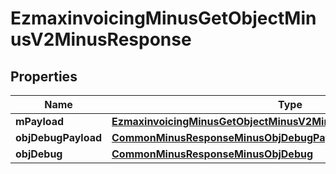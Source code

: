 
# EzmaxinvoicingMinusGetObjectMinusV2MinusResponse

## Properties
Name | Type | Description | Notes
------------ | ------------- | ------------- | -------------
**mPayload** | [**EzmaxinvoicingMinusGetObjectMinusV2MinusResponseMinusMPayload**](EzmaxinvoicingMinusGetObjectMinusV2MinusResponseMinusMPayload.md) |  | 
**objDebugPayload** | [**CommonMinusResponseMinusObjDebugPayload**](CommonMinusResponseMinusObjDebugPayload.md) |  |  [optional]
**objDebug** | [**CommonMinusResponseMinusObjDebug**](CommonMinusResponseMinusObjDebug.md) |  |  [optional]



